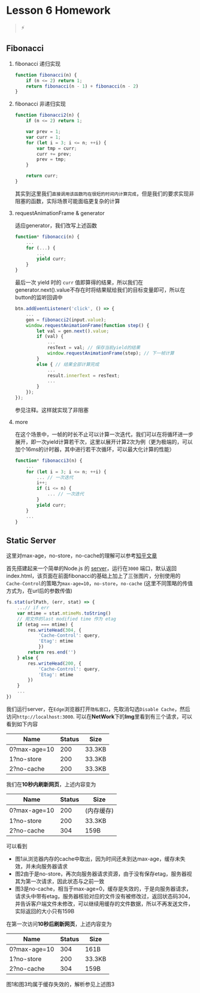 # Lesson 6 Homework

> ⚡

## Fibonacci

1. fibonacci 递归实现

    ```js
    function fibonacci(n) {
        if (n <= 2) return 1;
        return fibonacci(n - 1) + fibonacci(n - 2)
    }
    ```

2. fibonacci 非递归实现

    ```js
    function fibonacci2(n) {
        if (n <= 2) return 1;

        var prev = 1;
        var curr = 1;
        for (let i = 3; i <= n; ++i) {
            var tmp = curr; 
            curr += prev;
            prev = tmp;
        }

        return curr;
    }
    ```

    其实到这里我们`直接调用该函数均在很短的时间内计算完成`，但是我们的要求实现非阻塞的函数，实际场景可能面临更复杂的计算

3. requestAnimationFrame & generator

    适应generator，我们改写上述函数

    ```js
    function* fibonacci(n) {
        ...
        for (...) {
            ...
            yield curr;
        }
    }
    ```

    最后一次 yield 时的 `curr` 值即算得的结果，所以我们在generator.next().value不存在时将结果赋给我们的目标变量即可，所以在button的监听回调中

    ```js
    btn.addEventListener('click', () => {
        ...
        gen = fibonacci2(input.value);
        window.requestAnimationFrame(function step() {
            let val = gen.next().value;
            if (val) {
                ...
                resText = val; // 保存当前yield的结果
                window.requestAnimationFrame(step); // 下一帧计算
            }
            else { // 结果全部计算完成
                ...
                result.innerText = resText;
                ...
            }
        });
    });
    ```

    参见注释。这样就实现了非阻塞

4. more

    在这个场景中，一帧的时长不止可以计算一次迭代，我们可以在将循环进一步展开，即一次yield计算若干次，这里以展开计算2次为例（更为极端的，可以加个16ms的计时器，其中进行若干次循环，可以最大化计算的性能）

    ```js
    function* fibonacci3(n) {
        ...
        for (let i = 3; i <= n; ++i) {
            ... // 一次迭代
            i++;
            if (i <= n) {
                ... // 一次迭代
            }
            yield curr;
        }
        ...
    }
    ```

## Static Server

这里对max-age，no-store，no-cache的理解可以参考[知乎文章](https://zhuanlan.zhihu.com/p/55623075)

首先搭建起来一个简单的Node.js 的 [server](./sserver.js)，运行在`3000` 端口，默认返回index.html，该页面在前面fibonacci的基础上加上了三张图片，分别使用的`Cache-Control`的策略为`max-age=10`，`no-store`，`no-cache`
(这里不同策略的传值方式为，在url后的参数传值)

```js
fs.stat(urlPath, (err, stat) => {
    ...// if err
    var mtime = stat.mtimeMs.toString()
    // 用文件的last modified time 作为 etag
    if (etag === mtime) {
        res.writeHead(304, {
            'Cache-Control': query,
            'Etag': mtime
            })
        return res.end('')
    } else {
        res.writeHead(200, {
            'Cache-Control': query, 
            'Etag': mtime
        })
    }
    ...            
})
```

我们运行server，在`Edge`浏览器打开`隐私窗口`，先取消勾选`Disable Cache`，然后访问`http://localhost:3000`.
可以在**NetWork**下的**Img**里看到有三个请求，可以看到如下内容

| Name         | Status | Size   |
| ------------ | ------ | ------ |
| 0?max-age=10 | 200    | 33.3KB |
| 1?no-store   | 200    | 33.3KB |
| 2?no-cache   | 200    | 33.3KB |

我们在**10秒内刷新网页**，上述内容变为

| Name         | Status | Size       |
| ------------ | ------ | ---------- |
| 0?max-age=10 | 200    | (内存缓存) |
| 1?no-store   | 200    | 33.3KB     |
| 2?no-cache   | 304    | 159B       |

可以看到

- 图1从浏览器内存的cache中取出，因为时间还未到达max-age，缓存未失效，并未向服务器请求
- 图2由于是no-store，再次向服务器请求资源，由于没有保存etag，服务器视其为第一次请求，因此状态与之前一致
- 图3是no-cache，相当于max-age=0，缓存是失效的，于是向服务器请求，请求头中带有etag，服务器核验对应的文件没有被修改过，返回状态码304，并告诉客户端文件未修改，可以继续用缓存的文件数据，所以不再发送文件，实际返回的大小只有159B

在第一次访问**10秒后刷新网页**，上述内容变为

| Name         | Status | Size   |
| ------------ | ------ | ------ |
| 0?max-age=10 | 304    | 161B   |
| 1?no-store   | 200    | 33.3KB |
| 2?no-cache   | 304    | 159B   |

图1和图3均属于缓存失效的，解析参见上述图3
